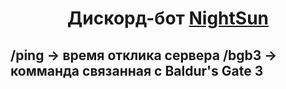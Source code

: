 <h1 align="center">Дискорд-бот <a href="https://discord.gg/qQfxTnm8rc" target="_blank">NightSun</a></h1>
<h2>
/ping -> время отклика сервера
/bgb3 -> комманда связанная с Baldur's Gate 3

</h2>

